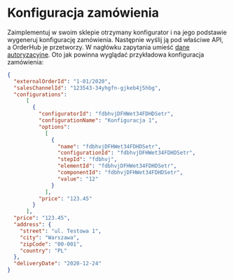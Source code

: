 # Konfiguracja zamówienia
Zaimplementuj w swoim sklepie otrzymany konfigurator i na jego podstawie wygeneruj konfigurację zamówienia. Następnie wyślij ją pod właściwe API, a OrderHub je przetworzy. W nagłówku zapytania umieść [dane autoryzacyjne](../../authorization).
Oto jak powinna wyglądać przykładowa konfiguracja zamówienia:

```json
{
  "externalOrderId": "1-01/2020",
  "salesChannelId": "123543-34yhgfn-gjkeb4j5hbg",
  "configurations": 
      [
        {
          "configuratorId": "fdbhvjDFHWet34FDHDSetr",
          "configurationName": "Konfiguracja 1",
          "options": 
            [
              {
                "name": "fdbhvjDFHWet34FDHDSetr",
                "configurationId": "fdbhvjDFHWet34FDHDSetr",
                "stepId": "fdbhvj",
                "elementId": "fdbhvjDFHWet34FDHDSetr",
                "componentId": "fdbhvjDFHWet34FDHDSetr",
                "value": "12"
              }
            ],
          "price": "123.45"
        }
      ],
  "price": "123.45",
  "address": {
    "street": "ul. Testowa 1",
    "city": "Warszawa",
    "zipCode": "00-001",
    "country": "PL"
  },
  "deliveryDate": "2020-12-24"       
}
```
